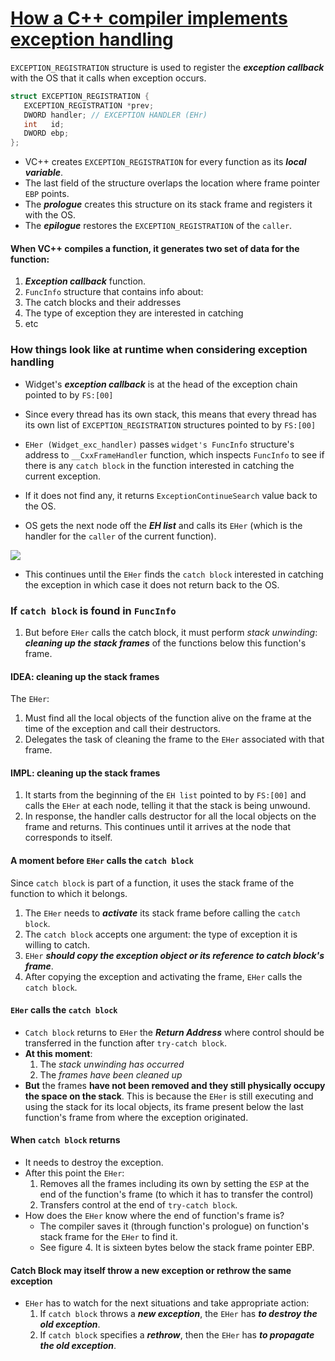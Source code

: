 # [How a C++ compiler implements exception handling](https://www.codeproject.com/Articles/2126/How-a-C-compiler-implements-exception-handling)
`EXCEPTION_REGISTRATION` structure is used to register the **_exception callback_** with the OS that it calls when
exception occurs.
```c++
struct EXCEPTION_REGISTRATION {
   EXCEPTION_REGISTRATION *prev;
   DWORD handler; // EXCEPTION HANDLER (EHr)
   int   id;
   DWORD ebp;
};
```
* VC++ creates `EXCEPTION_REGISTRATION`  for every function as its **_local variable_**.
* The last field of the structure overlaps the location where frame pointer `EBP` points.
* The **_prologue_** creates this structure on its stack frame and registers it with the OS.
* The **_epilogue_** restores the `EXCEPTION_REGISTRATION` of the `caller`.


#### When VC++ compiles a function, it generates two set of data for the function:
1. **_Exception callback_** function.
2. `FuncInfo` structure that contains info about:
1. The catch blocks and their addresses
2. The type of exception they are interested in catching
3. etc

### How things look like at runtime when considering exception handling

* Widget's **_exception callback_** is at the head of the exception chain pointed to by `FS:[00]`
* Since every thread has its own stack, this means that every thread has its own list of `EXCEPTION_REGISTRATION` structures pointed to by `FS:[00]`


* `EHer (Widget_exc_handler)` passes `widget's FuncInfo` structure's address to `__CxxFrameHandler`
  function, which inspects `FuncInfo` to see if there is any `catch block` in the function interested in catching the current exception.
* If it does not find any, it returns `ExceptionContinueSearch` value back to the OS.
* OS gets the next node off the **_EH list_** and calls its `EHer` (which is the handler for the `caller` of the current function).

![](https://www.codeproject.com/KB/cpp/exceptionhandler/figure4.gif)

* This continues until the `EHer` finds the `catch block` interested in catching the exception in which case it does not return back to the OS.

### If `catch block` is found in `FuncInfo`
1. But before `EHer` calls the catch block, it must perform _stack unwinding_: **_cleaning up the stack frames_** of the functions below this function's frame.

#### IDEA: cleaning up the stack frames
The `EHer`:
1. Must find all the local objects of the function alive on the frame at the time of the exception and call their destructors.
2. Delegates the task of cleaning the frame to the `EHer` associated with that frame.

#### IMPL: cleaning up the stack frames
1. It starts from the beginning of the `EH list` pointed to by `FS:[00]` and calls the `EHer` at each node, telling it that the stack is being unwound.
2. In response, the handler calls destructor for all the local objects on the frame and returns. This continues until it arrives at the node that corresponds to itself.

#### A moment before `EHer` calls the `catch block`
Since `catch block` is part of a function, it uses the stack frame of the function to which it belongs.

1. The `EHer` needs to **_activate_** its stack frame before calling the `catch block`.
2. The `catch block` accepts one argument: the type of exception it is willing to catch.
3. `EHer` **_should copy the exception object or its reference to catch block's frame_**.
4. After copying the exception and activating the frame, `EHer` calls the `catch block`.

#### `EHer` calls the `catch block`
* `Catch block` returns to `EHer` the **_Return Address_** where control should be transferred in the function after `try-catch block`.
* **At this moment**:
  1. The *stack unwinding has occurred*
  2. The *frames have been cleaned up*
* **But** the frames **have not been removed and they still physically occupy the space on the stack**.  This is because the `EHer` is still executing and using the stack for its local objects, its frame present below the last function's frame from where the exception originated.

#### When `catch block` returns
* It needs to destroy the exception.
* After this point the `EHer`:
  1. Removes all the frames including its own by setting the `ESP` at the end of the function's frame (to which it has to transfer the control)
  2. Transfers control at the end of `try-catch block`.
* How does the `EHer` know where the end of function's frame is?
  * The compiler saves it (through function's prologue) on function's stack frame for the `EHer` to find it.
  * See figure 4. It is sixteen bytes below the stack frame pointer EBP.

#### Catch Block may itself throw a new exception or rethrow the same exception
* `EHer` has to watch for the next situations and take appropriate action:
  1. If `catch block` throws a **_new exception_**, the `EHer` has **_to destroy the old exception_**.
  2. If `catch block` specifies a **_rethrow_**, then the `EHer` has **_to propagate the old exception_**.